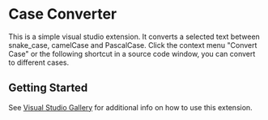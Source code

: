 # Case Converter
This is a simple visual studio extension. It converts a selected text between snake_case, camelCase and PascalCase. Click the context menu "Convert Case" or the following shortcut in a source code window, you can convert to different cases.

## Getting Started
See [Visual Studio Gallery](https://visualstudiogallery.msdn.microsoft.com/d8799b37-75db-459f-8d2b-5eadf8198b9a) for additional info on how to use this extension.

